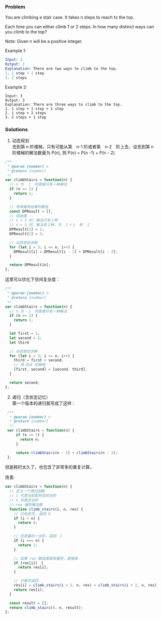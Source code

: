 ### Problem
You are climbing a stair case. It takes n steps to reach to the top.

Each time you can either climb 1 or 2 steps. In how many distinct ways can you climb to the top?

Note: Given n will be a positive integer.

Example 1:
```s
Input: 2
Output: 2
Explanation: There are two ways to climb to the top.
1. 1 step + 1 step
2. 2 steps
```

Example 2:
```
Input: 3
Output: 3
Explanation: There are three ways to climb to the top.
1. 1 step + 1 step + 1 step
2. 1 step + 2 steps
3. 2 steps + 1 step
```

### Solutions
1. 动态规划  
去到第 n 阶楼梯，只有可能从第　n-1 阶或者第　n-2　阶上去，设去到第 n 阶楼梯的解法数量为 P(n), 则 P(n) = P(n -1) + P(n - 2).

```js
/**
 * @param {number} n
 * @return {number}
 */
var climbStairs = function(n) {
  // n 为　１　时直接只有一种解法
  if (n == 1) {
    return 1;
  }

  // 用来缓存结果的数组
  const DPResult = [];
  // 初始值
  // n = 1 时，解法只有１种
  // n = 2 时，解法有２种，为　１＋１　和　２
  DPResult[1] = 1;
  DPResult[2] = 2;

  // 动态规划求解
  for (let i = 3; i <= n; i++) {
    DPResult[i] = DPResult[i - 1] + DPResult[i - 2];
  }

  return DPResult[n];
};
```
这里可以优化下空间复杂度：
```js
/**
 * @param {number} n
 * @return {number}
 */
var climbStairs = function(n) {
  // n 为　１　时直接只有一种解法
  if (n == 1) {
    return 1;
  }

  let first = 1;
  let second = 2;
  let third

  // 动态规划求解
  for (let i = 3; i <= n; i++) {
    third = first + second;
    // 用 ES6 的解构
    [first, second] = [second, third];
  }

  return second;
};

```

2. 递归（含状态记忆）  
第一个版本的递归我写成了这样：
```js
 /**
  * @param {number} n
  * @return {number}
  */
 var climbStairs = function(n) {
     if (n <= 2) {
       return n;
     }

     return climbStairs(n - 1) + climbStairs(n - 2);
 };
```
但是耗时太久了，也包含了非常多的重复计算。

改善:
```js
var climbStairs = function(n) {
  // 定义一个递归函数
  // i 代表当前即将走的台阶
  // n 代表总台阶
  // res 缓存解法数
  function climb_stairs(i, n, res) {
    // 已经走完, 返回 0
    if (i > n) {
      return 0;
    }

    // 还差最后一台阶，返回　1
    if (i === n) {
      return 1;
    }

    // 如果 res 数组里面有缓存，直接拿
    if (res[i])　{
      return res[i];
    }

    // 计算并返回
    res[i] = climb_stairs(i + 1, n, res) + climb_stairs(i + 2, n, res);
    return res[i];
  }

  const result = [];
  return climb_stairs(0, n, result);
};
```
